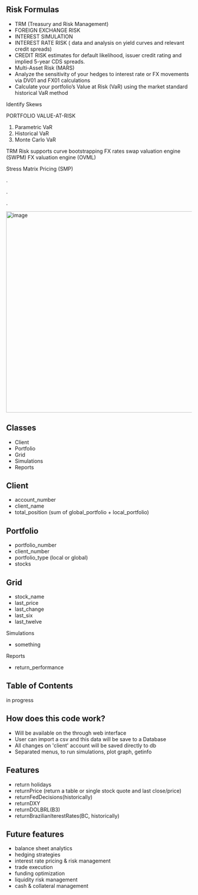 
## Risk Formulas
- TRM (Treasury and Risk Management)
- FOREIGN EXCHANGE RISK
- INTEREST SIMULATION
- INTEREST RATE RISK ( data and analysis on yield curves and relevant credit spreads)
- CREDIT RISK estimates for default likelihood, issuer credit rating and implied 5-year CDS spreads.
- Multi-Asset Risk (MARS)
- Analyze the sensitivity of your hedges to interest rate or FX movements via DV01 and FX01 calculations
- Calculate your portfolio’s Value at Risk (VaR) using the market standard historical VaR method


Identify Skews


PORTFOLIO VALUE-AT-RISK

 1. Parametric VaR
 2. Historical VaR
 3. Monte Carlo VaR


TRM Risk supports
curve bootstrapping
FX rates
swap valuation engine (SWPM)
FX valuation engine (OVML)


Stress Matrix Pricing (SMP)


.

.

.

<img width="546" alt="image" src="https://github.com/user-attachments/assets/58675964-239d-4011-a35e-e2e4146a2bfe">



## Classes
- Client
- Portfolio
- Grid
- Simulations
- Reports

## Client
- account_number
- client_name
- total_position (sum of global_portfolio + local_portfolio)

## Portfolio
- portfolio_number
- client_number
- portfolio_type (local or global)
- stocks

## Grid
- stock_name
- last_price
- last_change
- last_six
- last_twelve

Simulations
- something

Reports
- return_performance





## Table of Contents
in progress


## How does this code work?
- Will be available on the through web interface
- User can import a csv and this data will be save to a Database
- All changes on 'client' account will be saved directly to db
- Separated menus, to run simulations, plot graph, getinfo


## Features
- return holidays
- returnPrice (return a table or single stock quote and last close/price)
- returnFedDecisions(historically)
- returnDXY
- returnDOLBRL(B3)
- returnBrazilianIterestRates(BC, historically)


## Future features
- balance sheet analytics
- hedging strategies
- interest rate pricing & risk management
- trade execution
- funding optimization
- liquidity risk management
- cash & collateral management
